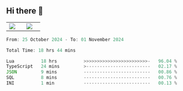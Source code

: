 ## Hi there 👋

<p align="center">
  <table align="center">
  <tr border="none">
  <td width="35%" align="center">
    <img  align="center"  src="http://github-profile-summary-cards.vercel.app/api/cards/stats?username=ricepunk&theme=github_dark" />
  </td>
    
  <td width="65%" align="center">
    <img  align="center"  src="http://github-profile-summary-cards.vercel.app/api/cards/profile-details?username=ricepunk&theme=github_dark" />
  </td>
  </tr>
  </table>
</p>

<!--START_SECTION:waka-->

```typescript
From: 25 October 2024 - To: 01 November 2024

Total Time: 18 hrs 44 mins

Lua          18 hrs          >>>>>>>>>>>>>>>>>>>>>>>>-   96.04 %
TypeScript   24 mins         >------------------------   02.17 %
JSON         9 mins          -------------------------   00.86 %
SQL          8 mins          -------------------------   00.76 %
INI          1 min           -------------------------   00.13 %
```

<!--END_SECTION:waka-->
